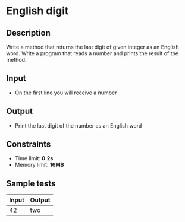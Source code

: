 # English digit

## Description
Write a method that returns the last digit of given integer as an English word.
Write a program that reads a number and prints the result of the method.

## Input
- On the first line you will receive a number

## Output
- Print the last digit of the number as an English word

## Constraints
- Time limit: **0.2s**
- Memory limit: **16MB**

## Sample tests

| Input  | Output |
|:-------|:-------|
| 42     | two    |